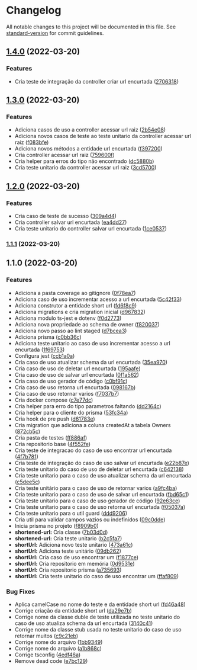 # Changelog

All notable changes to this project will be documented in this file. See [standard-version](https://github.com/conventional-changelog/standard-version) for commit guidelines.

## [1.4.0](https://github.com/GustavoCesarSantos/encurtador-api/compare/v1.3.0...v1.4.0) (2022-03-20)


### Features

* Cria teste de integração da controller criar url encurtada ([2706318](https://github.com/GustavoCesarSantos/encurtador-api/commit/27063186c78752aaaa6f32579a922d971bb6b001))

## [1.3.0](https://github.com/GustavoCesarSantos/encurtador-api/compare/v1.2.0...v1.3.0) (2022-03-20)


### Features

* Adiciona casos de uso a controller acessar url raiz ([2b54e08](https://github.com/GustavoCesarSantos/encurtador-api/commit/2b54e081d62b33db25edf726390aa6842d408715))
* Adiciona novos casos de teste ao teste unitario da controller acessar url raiz ([f083bfe](https://github.com/GustavoCesarSantos/encurtador-api/commit/f083bfe9e51ca2a1a8cf78e281ad6f7d9d394fec))
* Adiciona novos métodos a entidade url encurtada ([f397200](https://github.com/GustavoCesarSantos/encurtador-api/commit/f397200b1d941b3022cf65c77c0b4e767f3326d4))
* Cria controller acessar url raiz ([759600f](https://github.com/GustavoCesarSantos/encurtador-api/commit/759600fb12e2740f2501f88b2a085e04a95740a5))
* Cria helper para erros do tipo não encontrado ([dc5880b](https://github.com/GustavoCesarSantos/encurtador-api/commit/dc5880b4faf6c304db6be34f200b3f314dcf40c5))
* Cria teste unitario da controller acessar url raiz ([3cd5700](https://github.com/GustavoCesarSantos/encurtador-api/commit/3cd5700b3311ed772b04ed52c31e983f070e41dc))

## [1.2.0](https://github.com/GustavoCesarSantos/encurtador-api/compare/v1.1.1...v1.2.0) (2022-03-20)


### Features

* Cria caso de teste de sucesso ([309a4d4](https://github.com/GustavoCesarSantos/encurtador-api/commit/309a4d4a5c446d01f95834245c841b551d13e4f8))
* Cria controller salvar url encurtada ([ea4dd27](https://github.com/GustavoCesarSantos/encurtador-api/commit/ea4dd27842734d2e24f6181d48971ba09a72e663))
* Cria teste unitario do controller salvar url encurtada ([1ce0537](https://github.com/GustavoCesarSantos/encurtador-api/commit/1ce053746c096669595b9b8e78c8a07041c45273))

### [1.1.1](https://github.com/GustavoCesarSantos/encurtador-api/compare/v1.1.0...v1.1.1) (2022-03-20)

## 1.1.0 (2022-03-20)

### Features

-   Adiciona a pasta coverage ao gitignore ([0f78ea7](https://github.com/GustavoCesarSantos/encurtador-api/commit/0f78ea783c250ecd23e8010cdc526efa8940f098))
-   Adiciona caso de uso incrementar acesso a url encurtada ([5c42f33](https://github.com/GustavoCesarSantos/encurtador-api/commit/5c42f3345de043a4e8c496a68c91e0dfa2588cd5))
-   Adiciona construtor a entidade short url ([fd6f8c9](https://github.com/GustavoCesarSantos/encurtador-api/commit/fd6f8c98c775be5de76af66ac1cb6b8aa835b660))
-   Adiciona migrations e cria migration inicial ([d967832](https://github.com/GustavoCesarSantos/encurtador-api/commit/d9678323428a09b856c88a39bff2451ed330561e))
-   Adiciona modulo ts-jest e dotenv ([f0d2773](https://github.com/GustavoCesarSantos/encurtador-api/commit/f0d277337e79ed7d340b273cc0345fc56d02dd88))
-   Adiciona nova propriedade ao schema de owner ([f820037](https://github.com/GustavoCesarSantos/encurtador-api/commit/f820037afaa5941dcdaded98816cfc33cc340cf4))
-   Adiciona novo passo ao lint staged ([d7bcea3](https://github.com/GustavoCesarSantos/encurtador-api/commit/d7bcea3fc288ae2678d97a5267be46823b358727))
-   Adiciona prisma ([c0bb36c](https://github.com/GustavoCesarSantos/encurtador-api/commit/c0bb36cd22f692c4798d554fc5fd83e3e045607f))
-   Adiciona teste unitario ao caso de uso incrementar acesso a url encurtada ([1f69753](https://github.com/GustavoCesarSantos/encurtador-api/commit/1f697532facd8fc8084ec11b6f2e35a3b6418e4f))
-   Configura jest ([ccb1a0a](https://github.com/GustavoCesarSantos/encurtador-api/commit/ccb1a0a12055fb3086eedce26dc8364603b4848e))
-   Cria caso de uso atualizar schema da url encurtada ([35ea970](https://github.com/GustavoCesarSantos/encurtador-api/commit/35ea970532267cf96dbbb23664ce2227a8f7a0a6))
-   Cria caso de uso de deletar url encurtada ([195aafe](https://github.com/GustavoCesarSantos/encurtador-api/commit/195aafe7a07a3892ffe716c10e8d1ae5681cdbaf))
-   Cria caso de uso de salvar url encurtada ([0f1a562](https://github.com/GustavoCesarSantos/encurtador-api/commit/0f1a562297708bc2fb9c724f174c4d02235bb261))
-   Cria caso de uso gerador de código ([c0bf91c](https://github.com/GustavoCesarSantos/encurtador-api/commit/c0bf91cb55b5bac7753a932ce6fc1c35784951b5))
-   Cria caso de uso retorna url encurtada ([098167b](https://github.com/GustavoCesarSantos/encurtador-api/commit/098167b7e4d4477e7aab92b3845ba70ffcc6b80f))
-   Cria caso de uso retornar varios ([f7037b7](https://github.com/GustavoCesarSantos/encurtador-api/commit/f7037b7992b3aa4069dcfeb74fc636b96c5d0db4))
-   Cria docker compose ([c7e77dc](https://github.com/GustavoCesarSantos/encurtador-api/commit/c7e77dce7fbe173c365779cf59804d5018f82efb))
-   Cria helper para erro do tipo parametros faltando ([dd2164c](https://github.com/GustavoCesarSantos/encurtador-api/commit/dd2164c9c692bf8d43b9e4fee8edd1e878c2c619))
-   Cria helper para o cliente do prisma ([53fc34a](https://github.com/GustavoCesarSantos/encurtador-api/commit/53fc34a0633cf628ac52b4e9de8f53d7b450378f))
-   Cria hook de pre push ([d61783e](https://github.com/GustavoCesarSantos/encurtador-api/commit/d61783e274b9bd975c4528cff69e7b4c7b20a576))
-   Cria migration que adiciona a coluna createdAt a tabela Owners ([872cb5c](https://github.com/GustavoCesarSantos/encurtador-api/commit/872cb5cc59181e8cc75f2d15494c14be88c79b12))
-   Cria pasta de testes ([ff886af](https://github.com/GustavoCesarSantos/encurtador-api/commit/ff886afb56a10e57e635997c95f48f84424e4a5c))
-   Cria repositorio base ([4f552fe](https://github.com/GustavoCesarSantos/encurtador-api/commit/4f552fe82e75e000d459397c27e20b567167c470))
-   Cria teste de integracao do caso de uso encontrar url encurtada ([4f7b781](https://github.com/GustavoCesarSantos/encurtador-api/commit/4f7b7819a84c677f2d36dc0130a90857d4a13cc0))
-   Cria teste de integração do caso de uso salvar url encurtada ([e22b87e](https://github.com/GustavoCesarSantos/encurtador-api/commit/e22b87e12aa464c8fea92c6d29ae48b6a935eff7))
-   Cria teste unitario do caso de uso de deletar url encurtada ([c642138](https://github.com/GustavoCesarSantos/encurtador-api/commit/c6421382510f822d756baba9d20739edb69eb119))
-   Cria teste unitario para o caso de uso atualizar schema da url encurtada ([c5dee5c](https://github.com/GustavoCesarSantos/encurtador-api/commit/c5dee5ce248957013bbe08692d5b5466d918b1c4))
-   Cria teste unitário para o caso de uso de retornar varios ([a9fc4ba](https://github.com/GustavoCesarSantos/encurtador-api/commit/a9fc4ba1a6841d4be40ab105339725fbf88bfae4))
-   Cria teste unitario para o caso de uso de salvar url encurtada ([fbd65c1](https://github.com/GustavoCesarSantos/encurtador-api/commit/fbd65c17046aba4b09ae9eb85a7add7e73bd18dd))
-   Cria teste unitario para o caso de uso gerador de código ([92e63ce](https://github.com/GustavoCesarSantos/encurtador-api/commit/92e63cef02ae26140d9ebcf040d11f6094e4b618))
-   Cria teste unitario para o caso de uso retorna url encurtada ([f05037a](https://github.com/GustavoCesarSantos/encurtador-api/commit/f05037a31ea160fbdf6b5b5106d0bea0c5683551))
-   Cria teste unitario para o util guard ([ddd9206](https://github.com/GustavoCesarSantos/encurtador-api/commit/ddd9206248d943a20d940e903b6b7db1c8a11252))
-   Cria util para validar campos vazios ou indefinidos ([09c0dde](https://github.com/GustavoCesarSantos/encurtador-api/commit/09c0dde5a3cb79e7979ac38c74eec67d17f5aea8))
-   Inicia prisma no projeto ([f8909b0](https://github.com/GustavoCesarSantos/encurtador-api/commit/f8909b097a38f85ea8c789af423d8835b9ac9f0b))
-   **shortened-url:** Cria classe ([7b03d0d](https://github.com/GustavoCesarSantos/encurtador-api/commit/7b03d0df7a5d3d06d4d4366281d8666d99dd3d78))
-   **shortened-url:** Cria teste unitario ([b2c5fa7](https://github.com/GustavoCesarSantos/encurtador-api/commit/b2c5fa7b455cb4fc94ab1467c99d1b4981e9a77f))
-   **shortUrl:** Adiciona novo teste unitario ([473a61c](https://github.com/GustavoCesarSantos/encurtador-api/commit/473a61cde290eeee083ce320325c2db7e84508be))
-   **shortUrl:** Adiciona teste unitário ([09db262](https://github.com/GustavoCesarSantos/encurtador-api/commit/09db2628ec3d349530fbecb609d0bb7ef8f95cca))
-   **shortUrl:** Cria caso de uso encontrar um ([f1877ce](https://github.com/GustavoCesarSantos/encurtador-api/commit/f1877ce053c914be5eb8f561ecd69f6219cde7c7))
-   **shortUrl:** Cria repositorio em memória ([0d9531e](https://github.com/GustavoCesarSantos/encurtador-api/commit/0d9531eeea643e35df46708519851b142afe7a55))
-   **shortUrl:** Cria repositorio prisma ([a735693](https://github.com/GustavoCesarSantos/encurtador-api/commit/a73569395e63eee4379de9f4fecce2d0d36ec235))
-   **shortUrl:** Cria teste unitario do caso de uso encontrar um ([ffaf809](https://github.com/GustavoCesarSantos/encurtador-api/commit/ffaf809f1ce0209bc806dc1068ca7629b490430d))

### Bug Fixes

-   Aplica camelCase no nome do teste e da entidade short url ([fd46a48](https://github.com/GustavoCesarSantos/encurtador-api/commit/fd46a48ee66836ab8a5ed13cd1c53eaa016dd5a0))
-   Corrige criação da entidade short url ([da29e7b](https://github.com/GustavoCesarSantos/encurtador-api/commit/da29e7b8f0e5feeaf24e44616889ff9785d20ab1))
-   Corrige nome da classe duble de teste utilizada no teste unitario do caso de uso atualiza schema da url encurtada ([3140c41](https://github.com/GustavoCesarSantos/encurtador-api/commit/3140c41619412387cf066c0a8ae33c29af41a5ca))
-   Corrige nome da classe stub usada no teste unitario do caso de uso retornar muitos ([c9c21eb](https://github.com/GustavoCesarSantos/encurtador-api/commit/c9c21eb069e27bc7715dea1fd2169ba0cb880dff))
-   Corrige nome do arquivo ([1bb9349](https://github.com/GustavoCesarSantos/encurtador-api/commit/1bb9349158826d48c0916a827083b2c99a53fc39))
-   Corrige nome do arquivo ([a1b868c](https://github.com/GustavoCesarSantos/encurtador-api/commit/a1b868c5ea15d4a100f44c65bb17c18b7956ffdf))
-   Corrige tsconfig ([4edf46a](https://github.com/GustavoCesarSantos/encurtador-api/commit/4edf46a82cdd092e92f9437108a2a70c4766cdba))
-   Remove dead code ([e7bc129](https://github.com/GustavoCesarSantos/encurtador-api/commit/e7bc129e15810a977458c72182bcacdfdefb3753))
